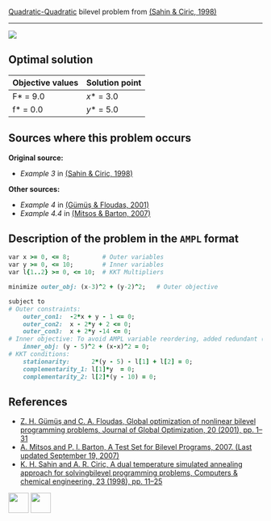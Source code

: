 [Quadratic-Quadratic](/BASBLib/QP-QP-problems) bilevel problem from [(Sahin & Ciric, 1998)][Sahin & Ciric, 1998]

---

![](/BASBLib/images/sc_1998_01_eq.jpg)

## Optimal solution

Objective values   | Solution point           |
------------------ | ------------------------ |
F* = 9.0           | _x_* = 3.0               |
f* = 0.0           | _y_* = 5.0               |

## Sources where this problem occurs

__Original source:__

 - _Example 3_ in [(Sahin & Ciric, 1998)][Sahin & Ciric, 1998]

__Other sources:__

 - _Example 4_ in [(Gümüş & Floudas, 2001)][Gümüş & Floudas, 2001]
 - _Example 4.4_ in [(Mitsos & Barton, 2007)][Mitsos & Barton, 2007]

## Description of the problem in the `AMPL` format

```ruby
var x >= 0, <= 8;         # Outer variables
var y >= 0, <= 10;        # Inner variables
var l{1..2} >= 0, <= 10;  # KKT Multipliers

minimize outer_obj: (x-3)^2 + (y-2)^2;   # Outer objective

subject to
# Outer constraints:
    outer_con1:  -2*x + y - 1 <= 0;
    outer_con2:  x - 2*y + 2 <= 0;
    outer_con3:  x + 2*y -14 <= 0;
# Inner objective: To avoid AMPL variable reordering, added redundant (x-x)^2
    inner_obj: (y - 5)^2 + (x-x)^2 = 0;
# KKT conditions:
    stationarity:      2*(y - 5) - l[1] + l[2] = 0;
    complementarity_1: l[1]*y  = 0;
    complementarity_2: l[2]*(y - 10) = 0;
```


##  References

 - [Z. H. Gümüş and C. A. Floudas, Global optimization of nonlinear bilevel programming problems, Journal of Global Optimization, 20 (2001), pp. 1–31](https://doi.org/10.1023/A:1011268113791)
 - [A. Mitsos and P. I. Barton, A Test Set for Bilevel Programs, 2007. (Last updated September 19, 2007)](https://www.researchgate.net/publication/228455291_A_test_set_for_bilevel_programs)
 - [K. H. Sahin and A. R. Ciric, A dual temperature simulated annealing approach for solvingbilevel programming problems, Computers & chemical engineering, 23 (1998), pp. 11–25](https://doi.org/10.1016/S0098-1354(98)00267-1)

[<img src="http://www.interupgrade.com/images/pfeil-backbutton.png" width="40" height="40">](/BASBLib/QP-QP-problems "Back to summary of QP-QP bilevel problems")
[<img src="https://cdn1.iconfinder.com/data/icons/MetroStation-PNG/128/MB__home.png" width="40" height="40">](/BASBLib/index "Back to homepage")

[Gümüş & Floudas, 2001]: https://doi.org/10.1023/A:1011268113791
[Mitsos & Barton, 2007]: https://www.researchgate.net/publication/228455291_A_test_set_for_bilevel_programs
[Sahin & Ciric, 1998]: https://doi.org/10.1016/S0098-1354(98)00267-1
